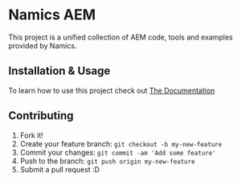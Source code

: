 # Namics AEM
This project is a unified collection of AEM code, tools and examples provided by Namics.


## Installation & Usage
To learn how to use this project check out 
[The Documentation](https://aem-nx.github.io/aem-namics/site/index.html "Namics AEM Documentation")

## Contributing
1. Fork it!
2. Create your feature branch: `git checkout -b my-new-feature`
3. Commit your changes: `git commit -am 'Add some feature'`
4. Push to the branch: `git push origin my-new-feature`
5. Submit a pull request :D
